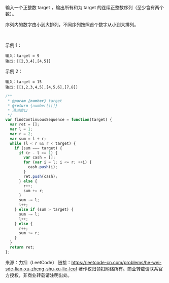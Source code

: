 输入一个正整数 target ，输出所有和为 target 的连续正整数序列（至少含有两个数）。

序列内的数字由小到大排列，不同序列按照首个数字从小到大排列。

 

示例 1：
```
输入：target = 9
输出：[[2,3,4],[4,5]]
```
示例 2：
```
输入：target = 15
输出：[[1,2,3,4,5],[4,5,6],[7,8]]
```

```js
/**
 * @param {number} target
 * @return {number[][]}
 * 滑动窗口
 */
var findContinuousSequence = function(target) {
  var ret = [];
  var l = 1;
  var r = 2;
  var sum = l + r;
  while (l < r && r < target) {
    if (sum === target) {
      if (r - l >= 1) {
        var cash = [];
        for (var i = l; i <= r; ++i) {
          cash.push(i);
        }
        ret.push(cash);
      } else {
        r++;
        sum += r;
      }
      sum -= l;
      l++;
    } else if (sum > target) {
      sum -= l;
      l++;
    } else {
      r++;
      sum += r;
    }
  }
  return ret;
};
```

来源：力扣（LeetCode）
链接：https://leetcode-cn.com/problems/he-wei-sde-lian-xu-zheng-shu-xu-lie-lcof
著作权归领扣网络所有。商业转载请联系官方授权，非商业转载请注明出处。

